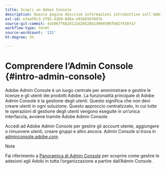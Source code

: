 ```yaml
---
title: Scopri un Admin Console
description: Questa pagina descrive informazioni introduttive sull'Admin Console.
exl-id: e3aa59c3-2f92-42b9-8d6a-e91b656f0d7e
source-git-commit: 4a5967f682d122d20528b1d904590fb82f438fa7
workflow-type: tm+mt
source-wordcount: '131'
ht-degree: 5%

---
```


# Comprendere l’Admin Console {#intro-admin-console}

Adobe Admin Console è un luogo centrale per amministrare e gestire le licenze e gli utenti dei prodotti Adobe. La funzionalità principale di Adobe Admin Console è la gestione degli utenti. Questo significa che non devi creare utenti in ogni soluzione. Questo approccio centralizzato, in cui tutte le operazioni di gestione degli utenti vengono eseguite in un’unica interfaccia, avviene tramite Adobe Admin Console.

Accedi ad Adobe Admin Console per gestire gli account utente, aggiungere o rimuovere utenti, creare gruppi e altro ancora. Admin Console si trova in [adminconsole.adobe.com](https://adminconsole.adobe.com).

>[!NOTE]
>Fai riferimento a [Panoramica di Admin Console](https://helpx.adobe.com/it/enterprise/using/admin-console.html) per scoprire come gestire le adesioni agli Adobi in tutta l’organizzazione a partire dall’Admin Console.
